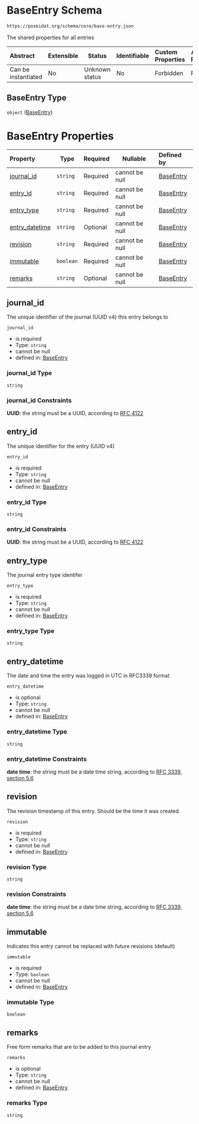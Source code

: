 # BaseEntry Schema

```txt
https://poseidat.org/schema/core/base-entry.json
```

The shared properties for all entries


| Abstract            | Extensible | Status         | Identifiable | Custom Properties | Additional Properties | Access Restrictions | Defined In                                                             |
| :------------------ | ---------- | -------------- | ------------ | :---------------- | --------------------- | ------------------- | ---------------------------------------------------------------------- |
| Can be instantiated | No         | Unknown status | No           | Forbidden         | Forbidden             | none                | [base-entry.json](schemas/core/base-entry.json "open original schema") |

## BaseEntry Type

`object` ([BaseEntry](base-entry.md))

# BaseEntry Properties

| Property                          | Type      | Required | Nullable       | Defined by                                                                                                                              |
| :-------------------------------- | --------- | -------- | -------------- | :-------------------------------------------------------------------------------------------------------------------------------------- |
| [journal_id](#journal_id)         | `string`  | Required | cannot be null | [BaseEntry](base-entry-properties-journal_id.md "https&#x3A;//poseidat.org/schema/core/base-entry.json#/properties/journal_id")         |
| [entry_id](#entry_id)             | `string`  | Required | cannot be null | [BaseEntry](base-entry-properties-entry_id.md "https&#x3A;//poseidat.org/schema/core/base-entry.json#/properties/entry_id")             |
| [entry_type](#entry_type)         | `string`  | Required | cannot be null | [BaseEntry](base-entry-properties-entry_type.md "https&#x3A;//poseidat.org/schema/core/base-entry.json#/properties/entry_type")         |
| [entry_datetime](#entry_datetime) | `string`  | Optional | cannot be null | [BaseEntry](base-entry-properties-entry_datetime.md "https&#x3A;//poseidat.org/schema/core/base-entry.json#/properties/entry_datetime") |
| [revision](#revision)             | `string`  | Required | cannot be null | [BaseEntry](base-entry-properties-revision.md "https&#x3A;//poseidat.org/schema/core/base-entry.json#/properties/revision")             |
| [immutable](#immutable)           | `boolean` | Required | cannot be null | [BaseEntry](base-entry-properties-immutable.md "https&#x3A;//poseidat.org/schema/core/base-entry.json#/properties/immutable")           |
| [remarks](#remarks)               | `string`  | Optional | cannot be null | [BaseEntry](base-entry-properties-remarks.md "https&#x3A;//poseidat.org/schema/core/base-entry.json#/properties/remarks")               |

## journal_id

The unique identifier of the journal (UUID v4) this entry belongs to


`journal_id`

-   is required
-   Type: `string`
-   cannot be null
-   defined in: [BaseEntry](base-entry-properties-journal_id.md "https&#x3A;//poseidat.org/schema/core/base-entry.json#/properties/journal_id")

### journal_id Type

`string`

### journal_id Constraints

**UUID**: the string must be a UUID, according to [RFC 4122](https://tools.ietf.org/html/rfc4122 "check the specification")

## entry_id

The unique identifier for the entry (UUID v4)


`entry_id`

-   is required
-   Type: `string`
-   cannot be null
-   defined in: [BaseEntry](base-entry-properties-entry_id.md "https&#x3A;//poseidat.org/schema/core/base-entry.json#/properties/entry_id")

### entry_id Type

`string`

### entry_id Constraints

**UUID**: the string must be a UUID, according to [RFC 4122](https://tools.ietf.org/html/rfc4122 "check the specification")

## entry_type

The journal entry type identifer


`entry_type`

-   is required
-   Type: `string`
-   cannot be null
-   defined in: [BaseEntry](base-entry-properties-entry_type.md "https&#x3A;//poseidat.org/schema/core/base-entry.json#/properties/entry_type")

### entry_type Type

`string`

## entry_datetime

The date and time the entry was logged in UTC in RFC3339 format


`entry_datetime`

-   is optional
-   Type: `string`
-   cannot be null
-   defined in: [BaseEntry](base-entry-properties-entry_datetime.md "https&#x3A;//poseidat.org/schema/core/base-entry.json#/properties/entry_datetime")

### entry_datetime Type

`string`

### entry_datetime Constraints

**date time**: the string must be a date time string, according to [RFC 3339, section 5.6](https://tools.ietf.org/html/rfc3339 "check the specification")

## revision

The revision timestamp of this entry. Should be the time it was created.


`revision`

-   is required
-   Type: `string`
-   cannot be null
-   defined in: [BaseEntry](base-entry-properties-revision.md "https&#x3A;//poseidat.org/schema/core/base-entry.json#/properties/revision")

### revision Type

`string`

### revision Constraints

**date time**: the string must be a date time string, according to [RFC 3339, section 5.6](https://tools.ietf.org/html/rfc3339 "check the specification")

## immutable

Indicates this entry cannot be replaced with future revisions (default)


`immutable`

-   is required
-   Type: `boolean`
-   cannot be null
-   defined in: [BaseEntry](base-entry-properties-immutable.md "https&#x3A;//poseidat.org/schema/core/base-entry.json#/properties/immutable")

### immutable Type

`boolean`

## remarks

Free form remarks that are to be added to this journal entry


`remarks`

-   is optional
-   Type: `string`
-   cannot be null
-   defined in: [BaseEntry](base-entry-properties-remarks.md "https&#x3A;//poseidat.org/schema/core/base-entry.json#/properties/remarks")

### remarks Type

`string`
